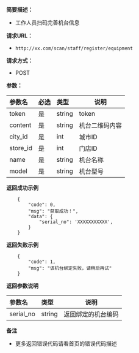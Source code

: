 **简要描述：** 

- 工作人员扫码完善机台信息

**请求URL：** 
- ` http://xx.com/scan/staff/register/equipment `
  
**请求方式：**
- POST 

**参数：** 

|参数名|必选|类型|说明|
|:----    |:---|:----- |-----   |
|token |是  |string |token   |
|content |是  |string |机台二维码内容   |
|city_id |是  |int |城市ID   |
|store_id |是  |int |门店ID   |
|name |是  |string |机台名称   |
|model |是  |string |机台型号   |

 **返回成功示例**

``` 
    {
        "code": 0,
        "msg": "获取成功！",
        "data": {
            "serial_no": 'XXXXXXXXXXX',
        }
    }
```
 **返回失败示例**
``` 
    {
        "code": 1,
        "msg": "该机台绑定失败，请稍后再试"
    }
```

 **返回参数说明** 

|参数名|类型|说明|
|:-----  |:-----|-----                           |
|serial_no |string   |返回绑定的机台编码  |

 **备注** 

- 更多返回错误代码请看首页的错误代码描述